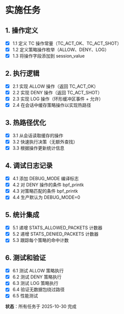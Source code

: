 # 实施任务

## 1. 操作定义
- [x] 1.1 定义 TC 操作常量（TC_ACT_OK、TC_ACT_SHOT）
- [x] 1.2 定义策略操作枚举（ALLOW、DENY、LOG）
- [x] 1.3 将操作字段添加到 session_value

## 2. 执行逻辑
- [x] 2.1 实现 ALLOW 操作（返回 TC_ACT_OK）
- [x] 2.2 实现 DENY 操作（返回 TC_ACT_SHOT）
- [x] 2.3 实现 LOG 操作（环形缓冲区事件 + 允许）
- [x] 2.4 在会话中缓存策略操作以实现热路径

## 3. 热路径优化
- [x] 3.1 从会话读取缓存的操作
- [x] 3.2 快速执行决策（无额外查找）
- [x] 3.3 根据操作更新统计信息

## 4. 调试日志记录
- [x] 4.1 添加 DEBUG_MODE 编译标志
- [x] 4.2 对 DENY 操作的条件 bpf_printk
- [x] 4.3 对策略匹配的条件 bpf_printk
- [x] 4.4 生产默认为 DEBUG_MODE=0

## 5. 统计集成
- [x] 5.1 递增 STATS_ALLOWED_PACKETS 计数器
- [x] 5.2 递增 STATS_DENIED_PACKETS 计数器
- [x] 5.3 跟踪每个策略的命中计数

## 6. 测试和验证
- [x] 6.1 测试 ALLOW 策略执行
- [x] 6.2 测试 DENY 策略执行  
- [x] 6.3 测试 LOG 策略执行
- [x] 6.4 验证无数据包绕过路径
- [x] 6.5 性能测试

**状态**：所有任务于 2025-10-30 完成

